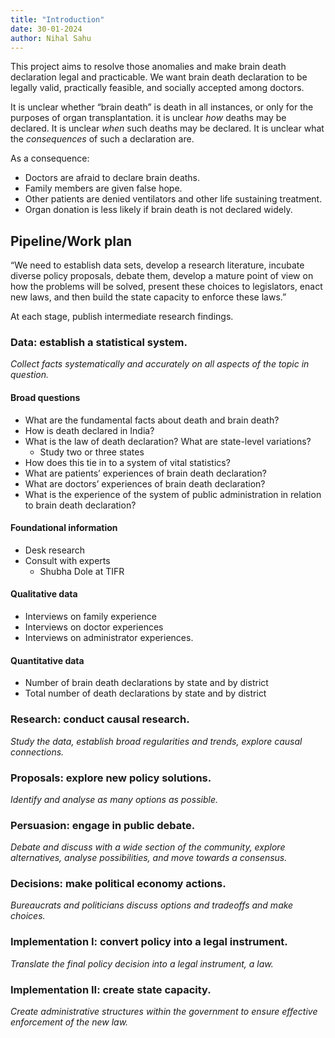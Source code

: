 ```yaml
---
title: "Introduction"
date: 30-01-2024 
author: Nihal Sahu
---
```


This project aims to resolve those anomalies and make brain death declaration legal and practicable.
We want brain death declaration to be legally valid, practically feasible, and socially accepted among doctors.

It is unclear whether “brain death” is death in all instances, or only for the purposes of organ transplantation.
it is unclear *how* deaths may be declared.
It is unclear *when* such deaths may be declared.
It is unclear what the *consequences* of such a declaration are.

As a consequence:

- Doctors are afraid to declare brain deaths.
- Family members are given false hope.
- Other patients are denied ventilators and other life sustaining treatment.
- Organ donation is less likely if brain death is not declared widely.

## Pipeline/Work plan

“We need to establish data sets, develop a research literature, incubate diverse policy proposals, debate them, develop a mature point of view on how the problems will be solved, present these choices to legislators, enact new laws, and then build the state capacity to enforce these laws.”

At each stage, publish intermediate research findings.

### **Data: establish a statistical system.**

*Collect facts systematically and accurately on all aspects of the topic in question.*

#### Broad questions

* What are the fundamental facts about death and brain death?
* How is death declared in India?
* What is the law of death declaration? What are state-level variations?
  * Study two or three states
* How does this tie in to a system of vital statistics?
* What are patients’ experiences of brain death declaration?
* What are doctors’ experiences of brain death declaration?
* What is the experience of the system of public administration in relation to brain death declaration?

#### Foundational information

* Desk research
* Consult with experts
  * Shubha Dole at TIFR

#### Qualitative data

* Interviews on family experience
* Interviews on doctor experiences
* Interviews on administrator experiences.

#### Quantitative data

* Number of brain death declarations by state and by district
* Total number of death declarations by state and by district

### **Research: conduct causal research.**

*Study the data, establish broad regularities and trends, explore causal connections.*

### **Proposals: explore new policy solutions.**

*Identify and analyse as many options as possible.*

### **Persuasion: engage in public debate.**

*Debate and discuss with a wide section of the community, explore alternatives, analyse possibilities, and move towards a consensus.*

### **Decisions: make political economy actions.**

*Bureaucrats and politicians discuss options and tradeoffs and make choices.*

### **Implementation I: convert policy into a legal instrument.**

*Translate the final policy decision into a legal instrument, a law.*  

### **Implementation II: create state capacity.**

*Create administrative structures within the government to ensure effective enforcement of the new law.*  
